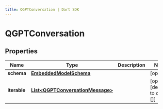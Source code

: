 ```yaml
---
title: QGPTConversation | Dart SDK
---
```


# QGPTConversation

## Properties
Name | Type | Description | Notes
------------ | ------------- | ------------- | -------------
**schema** | [**EmbeddedModelSchema**](EmbeddedModelSchema) |  | [optional] 
**iterable** | [**List\<QGPTConversationMessage\>**](QGPTConversationMessage) |  | [optional] [default to const []]


